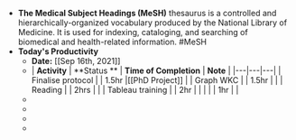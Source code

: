 - **The Medical Subject Headings (MeSH)** thesaurus is a controlled and hierarchically-organized vocabulary produced by the National Library of Medicine. It is used for indexing, cataloging, and searching of biomedical and health-related information. #MeSH
- **Today's Productivity**
	- **Date:** [[Sep 16th, 2021]]
	-
	  | **Activity** | **Status    **  | **Time of Completion** | **Note**  | 
	  |---|---|---|
	  | Finalise protocol  |   | 1.5hr  |[[PhD Project]]   |
	  | Graph WKC  |   |  1.5hr |   |
	  | Reading  |   |  2hrs |   |
	  | Tableau training  |   | 2hr  |   |
	  |   |   | 1hr  |   |
	-
	-
	-
	-